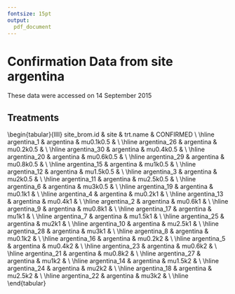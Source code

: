 ```yaml
---
fontsize: 15pt
output:
  pdf_document
---
```




# Confirmation Data from site **argentina**

These data were accessed on 14 September 2015

## Treatments

\begin{tabular}{llll}
 site\_brom.id & site & trt.name & CONFIRMED \\ 
  \hline argentina\_1 & argentina & mu0.1k0.5 &      \\ 
   \hline
argentina\_26 & argentina & mu0.2k0.5 &      \\ 
   \hline
argentina\_30 & argentina & mu0.4k0.5 &      \\ 
   \hline
argentina\_20 & argentina & mu0.6k0.5 &      \\ 
   \hline
argentina\_29 & argentina & mu0.8k0.5 &      \\ 
   \hline
argentina\_15 & argentina & mu1k0.5 &      \\ 
   \hline
argentina\_12 & argentina & mu1.5k0.5 &      \\ 
   \hline
argentina\_3 & argentina & mu2k0.5 &      \\ 
   \hline
argentina\_11 & argentina & mu2.5k0.5 &      \\ 
   \hline
argentina\_6 & argentina & mu3k0.5 &      \\ 
   \hline
argentina\_19 & argentina & mu0.1k1 &      \\ 
   \hline
argentina\_4 & argentina & mu0.2k1 &      \\ 
   \hline
argentina\_13 & argentina & mu0.4k1 &      \\ 
   \hline
argentina\_2 & argentina & mu0.6k1 &      \\ 
   \hline
argentina\_9 & argentina & mu0.8k1 &      \\ 
   \hline
argentina\_17 & argentina & mu1k1 &      \\ 
   \hline
argentina\_7 & argentina & mu1.5k1 &      \\ 
   \hline
argentina\_25 & argentina & mu2k1 &      \\ 
   \hline
argentina\_10 & argentina & mu2.5k1 &      \\ 
   \hline
argentina\_28 & argentina & mu3k1 &      \\ 
   \hline
argentina\_8 & argentina & mu0.1k2 &      \\ 
   \hline
argentina\_16 & argentina & mu0.2k2 &      \\ 
   \hline
argentina\_5 & argentina & mu0.4k2 &      \\ 
   \hline
argentina\_23 & argentina & mu0.6k2 &      \\ 
   \hline
argentina\_21 & argentina & mu0.8k2 &      \\ 
   \hline
argentina\_27 & argentina & mu1k2 &      \\ 
   \hline
argentina\_14 & argentina & mu1.5k2 &      \\ 
   \hline
argentina\_24 & argentina & mu2k2 &      \\ 
   \hline
argentina\_18 & argentina & mu2.5k2 &      \\ 
   \hline
argentina\_22 & argentina & mu3k2 &      \\ 
   \hline
\end{tabular}

